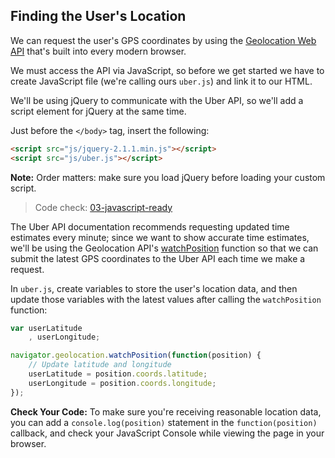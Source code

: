 ## Finding the User's Location

We can request the user's GPS coordinates by using the [Geolocation Web API](https://developer.mozilla.org/en-US/docs/Web/API/Geolocation/Using_geolocation) that's built into every modern browser.

We must access the API via JavaScript, so before we get started we have to create JavaScript file (we're calling ours `uber.js`) and link it to our HTML. 

We'll be using jQuery to communicate with the Uber API, so we'll add a script element for jQuery at the same time.

Just before the `</body>` tag, insert the following:

```html
<script src="js/jquery-2.1.1.min.js"></script>
<script src="js/uber.js"></script>
```

__Note:__ Order matters: make sure you load jQuery before loading your custom script.

> Code check: [03-javascript-ready](https://github.com/Thinkful/uber-api-guide/tree/master/app/03-javascript-ready)

The Uber API documentation recommends requesting updated time estimates every minute; since we want to show accurate time estimates, we'll be using the Geolocation API's [watchPosition](https://developer.mozilla.org/en-US/docs/Web/API/Geolocation.watchPosition) function so that we can submit the latest GPS coordinates to the Uber API each time we make a request.

In `uber.js`, create variables to store the user's location data, and then update those variables with the latest values after calling the `watchPosition` function:

```js
var userLatitude
	, userLongitude;

navigator.geolocation.watchPosition(function(position) {
	// Update latitude and longitude
	userLatitude = position.coords.latitude;
	userLongitude = position.coords.longitude;
});
```

__Check Your Code:__ To make sure you're receiving reasonable location data, you can add a `console.log(position)` statement in the `function(position)` callback, and check your JavaScript Console while viewing the page in your browser.
